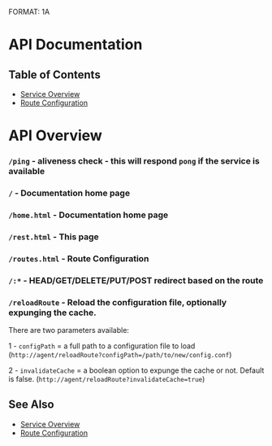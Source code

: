 FORMAT: 1A

# API Documentation

## Table of Contents

+ [Service Overview](home.html)
+ [Route Configuration](routes.html)

# API Overview


### <a name="ping"></a> `/ping` - aliveness check - this will respond `pong` if the service is available

### <a name="/"></a> `/` - Documentation home page

### <a name="home"></a> `/home.html` - Documentation home page

### <a name="rest"></a> `/rest.html` - This page

### <a name="routes"></a> `/routes.html` - Route Configuration

### <a name="everything"></a> `/:*` - HEAD/GET/DELETE/PUT/POST redirect based on the route

### <a name="reload"></a> `/reloadRoute` - Reload the configuration file, optionally expunging the cache.

 There are two parameters available:

 1 - `configPath` = a full path to a configuration file to load
 (`http://agent/reloadRoute?configPath=/path/to/new/config.conf`)

 2 - `invalidateCache` = a boolean option to expunge the cache or not. Default is false.
(`http://agent/reloadRoute?invalidateCache=true`)

## See Also

+ [Service Overview](home.html)
+ [Route Configuration](routes.html)
